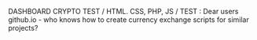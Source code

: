 DASHBOARD CRYPTO TEST / HTML. CSS, PHP, JS / TEST : Dear users github.io - who knows how to create currency exchange scripts for similar projects?

